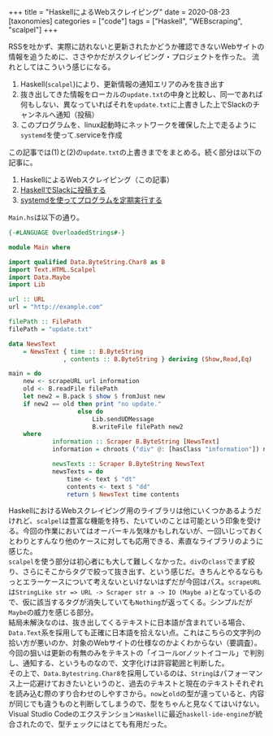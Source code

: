 +++
title = "HaskellによるWebスクレイピング"
date = 2020-08-23
[taxonomies]
categories = ["code"]
tags = ["Haskell", "WEBscraping", "scalpel"]
+++

RSSを吐かず、実際に訪れないと更新されたかどうか確認できないWebサイトの情報を追うために、ささやかだがスクレイピング・プロジェクトを作った。
流れとしてはこういう感じになる。

1. Haskell(`scalpel`)により、更新情報の通知エリアのみを抜き出す
2. 抜き出してきた情報をローカルの`update.txt`の中身と比較し、同一であれば何もしない、異なっていればそれを`update.txt`に上書きした上でSlackのチャンネルへ通知（投稿）
3. このプログラムを、linux起動時にネットワークを確保した上で走るように`systemd`を使って.serviceを作成

この記事では(1)と(2)の`update.txt`の上書きまでをまとめる。続く部分は以下の記事に。

1. HaskellによるWebスクレイピング（この記事）
2. [HaskellでSlackに投稿する](@/post/posttoslack.md)
3. [systemdを使ってプログラムを定期実行する](@/post/systemd-service.md)

`Main.hs`は以下の通り。

```hs
{-#LANGUAGE OverloadedStrings#-}

module Main where

import qualified Data.ByteString.Char8 as B
import Text.HTML.Scalpel
import Data.Maybe
import Lib

url :: URL
url = "http://example.com"

filePath :: FilePath
filePath = "update.txt"

data NewsText
    = NewsText { time :: B.ByteString
               , contents :: B.ByteString } deriving (Show,Read,Eq)

main = do
    new <- scrapeURL url information
    old <- B.readFile filePath
    let new2 = B.pack $ show $ fromJust new
    if new2 == old then print "no update."
                   else do
                       Lib.sendUDMessage
                       B.writeFile filePath new2
    where
            information :: Scraper B.ByteString [NewsText]
            information = chroots ("div" @: [hasClass "information"]) newsTexts

            newsTexts :: Scraper B.ByteString NewsText
            newsTexts = do
                time <- text $ "dt"
                contents <- text $ "dd"
                return $ NewsText time contents
```

HaskellにおけるWebスクレイピング用のライブラリは他にいくつかあるようだけれど、`scalpel`は豊富な機能を持ち、たいていのことは可能という印象を受ける。今回の作業においてはオーバーキル気味かもしれないが、一回いじっておくとわりとすんなり他のケースに対しても応用できる、素直なライブラリのように感じた。  
`scalpel`を使う部分は初心者にも大して難しくなかった。`div`の`class`でまず絞り、さらにそこからタグで絞って抜き出す、という感じだ。きちんとやるならもっとエラーケースについて考えないといけないはずだが今回はパス。`scrapeURL`は`StringLike str => URL -> Scraper str a -> IO (Maybe a)`となっているので、仮に該当するタグが消失していても`Nothing`が返ってくる。シンプルだが`Maybe`の威力を感じる部分。  
結局未解決なのは、抜き出してくるテキストに日本語が含まれている場合、`Data.Text`系を採用しても正確に日本語を拾えない点。これはこちらの文字列の拾い方が悪いのか、対象のWebサイトの仕様なのかよくわからない（要調査）。今回の狙いは更新の有無のみをテキストの「イコールorノットイコール」で判別し、通知する、というものなので、文字化けは許容範囲と判断した。  
その上で、`Data.Bytestring.Char8`を採用しているのは、`String`はパフォーマンス上一応避けておきたいというのと、過去のテキストと現在のテキストそれぞれを読み込む際のすり合わせのしやすさから。`now`と`old`の型が違っていると、内容が同じでも違うものと判断してしまうので、型をちゃんと見なくてはいけない。Visual Studio Codeのエクステンション`Haskell`に最近`haskell-ide-engine`が統合されたので、型チェックにはとても有用だった。
